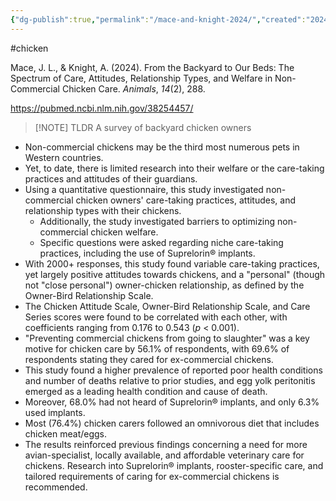 ```yaml
---
{"dg-publish":true,"permalink":"/mace-and-knight-2024/","created":"2024-10-08T11:40:03.837+01:00","updated":"2025-09-29T00:19:38.263+01:00"}
---
```


#chicken 

Mace, J. L., & Knight, A. (2024). From the Backyard to Our Beds: The Spectrum of Care, Attitudes, Relationship Types, and Welfare in Non-Commercial Chicken Care. _Animals_, _14_(2), 288.

https://pubmed.ncbi.nlm.nih.gov/38254457/

> [!NOTE] TLDR
> A survey of backyard chicken owners

- Non-commercial chickens may be the third most numerous pets in Western countries. 
- Yet, to date, there is limited research into their welfare or the care-taking practices and attitudes of their guardians. 
- Using a quantitative questionnaire, this study investigated non-commercial chicken owners' care-taking practices, attitudes, and relationship types with their chickens. 
	- Additionally, the study investigated barriers to optimizing non-commercial chicken welfare. 
	- Specific questions were asked regarding niche care-taking practices, including the use of Suprelorin® implants. 
- With 2000+ responses, this study found variable care-taking practices, yet largely positive attitudes towards chickens, and a "personal" (though not "close personal") owner-chicken relationship, as defined by the Owner-Bird Relationship Scale. 
- The Chicken Attitude Scale, Owner-Bird Relationship Scale, and Care Series scores were found to be correlated with each other, with coefficients ranging from 0.176 to 0.543 (_p_ < 0.001). 
- "Preventing commercial chickens from going to slaughter" was a key motive for chicken care by 56.1% of respondents, with 69.6% of respondents stating they cared for ex-commercial chickens. 
- This study found a higher prevalence of reported poor health conditions and number of deaths relative to prior studies, and egg yolk peritonitis emerged as a leading health condition and cause of death. 
- Moreover, 68.0% had not heard of Suprelorin® implants, and only 6.3% used implants. 
- Most (76.4%) chicken carers followed an omnivorous diet that includes chicken meat/eggs. 
- The results reinforced previous findings concerning a need for more avian-specialist, locally available, and affordable veterinary care for chickens. Research into Suprelorin® implants, rooster-specific care, and tailored requirements of caring for ex-commercial chickens is recommended.